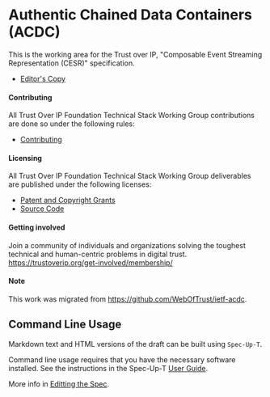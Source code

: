 # Authentic Chained Data Containers (ACDC)


This is the working area for the Trust over IP, "Composable Event Streaming Representation (CESR)" specification.

* [Editor's Copy](https://trustoverip.github.io/kswg-acdc-specification/)


#### Contributing

All Trust Over IP Foundation Technical Stack Working Group contributions are done so under the following rules:

* [Contributing](Contributing.md)

#### Licensing

All Trust Over IP Foundation Technical Stack Working Group deliverables are published under the following licenses:

* [Patent and Copyright Grants](LICENSE.md)
* [Source Code](SOURCE_CODE.md)

#### Getting involved

Join a community of individuals and organizations solving the toughest technical and human-centric problems in digital trust. https://trustoverip.org/get-involved/membership/

#### Note

This work was migrated from https://github.com/WebOfTrust/ietf-acdc.

## Command Line Usage

Markdown text and HTML versions of the draft can be built using `Spec-Up-T`.

Command line usage requires that you have the necessary software installed.  See the instructions in the Spec-Up-T [User Guide](https://trustoverip.github.io/spec-up-t-website/docs/getting-started/intro).

More info in [Editting the Spec](EditingTheSpec.md).
